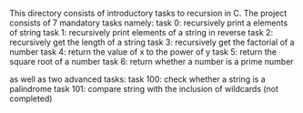 This directory consists of introductory tasks to recursion in C. The project consists of 7 mandatory tasks namely:
task 0: recursively print a elements of string
task 1: recursively print elements of a string in reverse
task 2: recursively get the length of a string
task 3: recursively get the factorial of a number
task 4: return the value of x to the power of y
task 5: return the square root of a number
task 6: return whether a number is a prime number

as well as two advanced tasks:
task 100: check whether a string is a palindrome
task 101: compare string with the inclusion of wildcards (not completed)
